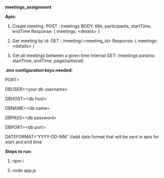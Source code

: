 **meetings_assignment**


**Apis:**

1. Create meeting:
   POST : meetings
   BODY:  title, participants, startTime, endTime 
   Response: { meetings: \<details\> }
  
2. Get meeting by id:
   GET : /meeting/:<meeting_id>
   Response: { meetings: \<details\> }
  
3. Get all meetings between a given time interval
   GET: /meetings
   params: startTime, endTime ,page(optional)
   
   
**.env configuration keys needed:**
 
   PORT=

   DBUSER=\<your db username\>

   DBHOST=\<db host\>

   DBNAME=\<db name\>

   DBPASS=\<db password\>

   DBPORT=\<db port\>

   DATEFORMAT='YYYY-DD-MM'  //add date format that will be sent in apis for start and end time
  
**Steps to run:**

1. npm i

2. node app.js
  
  
